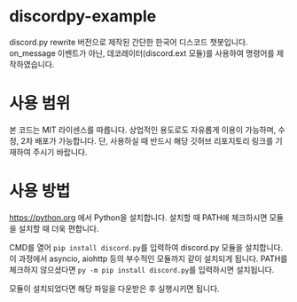 # discordpy-example
discord.py rewrite 버전으로 제작된 간단한 한국어 디스코드 챗봇입니다.
on_message 이벤트가 아닌, 데코레이터(discord.ext 모듈)를 사용하여 명령어를 제작하였습니다.


# 사용 범위
본 코드는 MIT 라이센스를 따릅니다.
상업적인 용도로도 자유롭게 이용이 가능하며, 수정, 2차 배포가 가능합니다.
단, 사용하실 때 반드시 해당 깃허브 리포지토리 링크를 기재하여 주시기 바랍니다.


# 사용 방법
https://python.org 에서 Python을 설치합니다.
설치할 때 PATH에 체크하시면 모듈을 설치할 때 더욱 편합니다.

CMD를 열어 `pip install discord.py`를 입력하여 discord.py 모듈을 설치합니다.
이 과정에서 asyncio, aiohttp 등의 부수적인 모듈까지 같이 설치되게 됩니다.
PATH를 체크하지 않으셨다면 `py -m pip install discord.py`를 입력하시면 설치됩니다.

모듈이 설치되었다면 해당 파일을 다운받은 후 실행시키면 됩니다.
